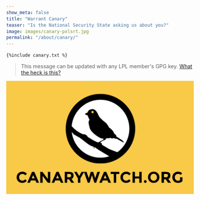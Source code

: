 ```yaml
---
show_meta: false
title: "Warrant Canary"
teaser: "Is the National Security State asking us about you?"
image: images/canary-pxlsrt.jpg
permalink: "/about/canary/"
---
```


~~~~~
{%include canary.txt %}
~~~~~
> This message can be updated with any LPL member's GPG key. [What the heck is this?](https://canarywatch.org)


![Canary Watch](/images/canary-logo.png)
